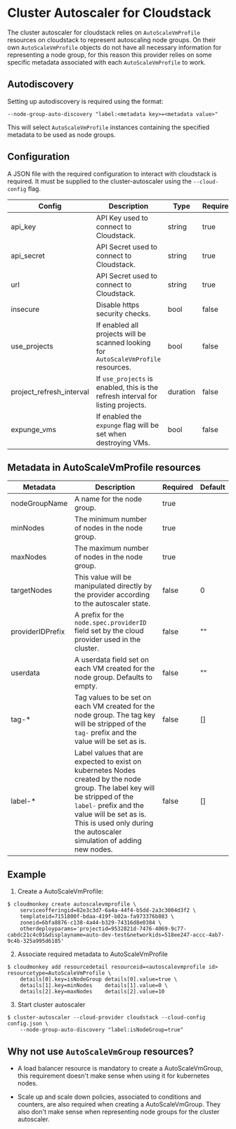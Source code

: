 # Cluster Autoscaler for Cloudstack

The cluster autoscaler for cloudstack relies on `AutoScaleVmProfile` resources
on cloudstack to represent autoscaling node groups. On their own
`AutoScaleVmProfile` objects do not have all necessary information for
representing a node group, for this reason this provider relies on some
specific metadata associated with each `AutoScaleVmProfile` to work.

## Autodiscovery

Setting up autodiscovery is required using the format:

```
--node-group-auto-discovery "label:<metadata key>=<metadata value>"
```

This will select `AutoScaleVmProfile` instances containing the specified
metadata to be used as node groups.

## Configuration

A JSON file with the required configuration to interact with cloudstack is
required. It must be supplied to the cluster-autoscaler using the
`--cloud-config` flag.

Config | Description | Type | Required | Default
------ | ----------- | ---- | -------- | -------
api_key | API Key used to connect to Cloudstack. | string | true |
api_secret | API Secret used to connect to Cloudstack. | string | true |
url | API Secret used to connect to Cloudstack. | string | true |
insecure | Disable https security checks. | bool | false | false
use_projects | If enabled all projects will be scanned looking for `AutoScaleVmProfile` resources. | bool | false | false
project_refresh_interval | If `use_projects` is enabled, this is the refresh interval for listing projects. | duration | false | 30m
expunge_vms | If enabled the `expunge` flag will be set when destroying VMs. | bool | false | false


## Metadata in AutoScaleVmProfile resources

Metadata | Description | Required | Default
-------- | ----------- | -------- | -------
nodeGroupName | A name for the node group. | true |
minNodes | The minimum number of nodes in the node group. | true |
maxNodes | The maximum number of nodes in the node group. | true |
targetNodes | This value will be manipulated directly by the provider according to the autoscaler state. | false | 0
providerIDPrefix | A prefix for the `node.spec.providerID` field set by the cloud provider used in the cluster. | false | ""
userdata | A userdata field set on each VM created for the node group. Defaults to empty. | false | ""
tag-* | Tag values to be set on each VM created for the node group. The tag key will be stripped of the `tag-` prefix and the value will be set as is. | false | []
label-* | Label values that are expected to exist on kubernetes Nodes created by the node group. The label key will be stripped of the `label-` prefix and the value will be set as is. This is used only during the autoscaler simulation of adding new nodes. | false | []

## Example

1. Create a AutoScaleVmProfile:
```
$ cloudmonkey create autoscalevmprofile \
    serviceofferingid=82e3c3d7-6a4a-44f4-b5dd-2a3c3004d3f2 \
    templateid=7151800f-bdaa-419f-b02a-fa973376b083 \
    zoneid=6bfa8876-c138-4a44-b329-74316d8e0384 \
    otherdeployparams='projectid=9532821d-7476-4069-9c77-cabdc21c4c01&displayname=auto-dev-test&networkids=518ee247-accc-4ab7-9c4b-325a995d6185'
```

2. Associate required metadata to AutoScaleVmProfile
```
$ cloudmonkey add resourcedetail resourceid=<autoscalevmprofile id> resourcetype=AutoScaleVmProfile \
    details[0].key=isNodeGroup details[0].value=true \
    details[1].key=minNodes    details[1].value=0 \
    details[2].key=maxNodes    details[2].value=10
```

3. Start cluster autoscaler
```
$ cluster-autoscaler --cloud-provider cloudstack --cloud-config config.json \
    --node-group-auto-discovery "label:isNodeGroup=true"
```

## Why not use `AutoScaleVmGroup` resources?

- A load balancer resource is mandatory to create a AutoScaleVmGroup, this
  requirement doesn't make sense when using it for kubernetes nodes.

- Scale up and scale down policies, associated to conditions and counters, are
  also required when creating a AutoScaleVmGroup. They also don't make sense
  when representing node groups for the cluster autoscaler.

